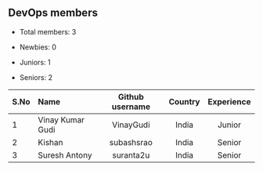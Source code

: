 ## DevOps members

-   Total members: 3

-   Newbies: 0
-   Juniors: 1
-   Seniors: 2

| S.No | Name             | Github username | Country | Experience |
| :--- | :--------------- | :-------------: | :-----: | :--------: |
| 1    | Vinay Kumar Gudi |    VinayGudi    |  India  |   Junior   |
| 2    | Kishan           |   subashsrao    |  India  |   Senior   |
| 3    | Suresh Antony    |    suranta2u    |  India  |   Senior   |
